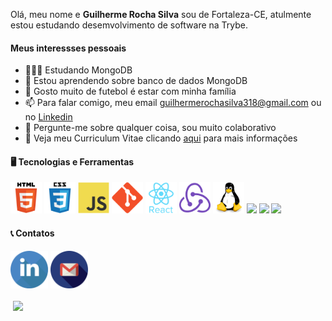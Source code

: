 <p>Olá, meu nome e <b>Guilherme Rocha Silva</b> sou de Fortaleza-CE, atulmente estou estudando desemvolvimento de software na Trybe.</p>

<div>
  <h4>Meus interessses pessoais</h4>
  <ul>
    <li>👨🏽‍💻 Estudando MongoDB</li>
    <li>🌱 Estou aprendendo sobre banco de dados MongoDB</li>
    <li>🤔 Gosto muito de futebol é estar com minha família</li>
    <li>📫 Para falar comigo, meu email <a href="https://mail.google.com/mail/u/0/#inbox?compose=CllgCJZbjGbwzzGtRZJHFqmkgxZrnRGxvBlfphXfWvQGPmWPCrGRthcFnpptfLZsMfmJqdRWGCg" target="_blank">guilhermerochasilva318@gmail.com</a> ou no <a href="https://www.linkedin.com/in/guilhermerocha318/" target="_blank">Linkedin</a></li>
    <li>💬 Pergunte-me sobre qualquer coisa, sou muito colaborativo</li>
    <li>📖 Veja meu Curriculum Vitae clicando <a href=''>aqui</a> para mais informações</li>
  </ul>
</div>

<h4>🖥️ Tecnologias e Ferramentas</h4>

<div>
  <img src="https://raw.githubusercontent.com/devicons/devicon/master/icons/html5/html5-original-wordmark.svg" alt="HTML" width="50px"/>
  <img src="https://raw.githubusercontent.com/devicons/devicon/master/icons/css3/css3-original-wordmark.svg" alt="CSS" width="50px"/>
  <img src="https://raw.githubusercontent.com/devicons/devicon/master/icons/javascript/javascript-original.svg" alt="JavaSript" width="50px"/>
  <img src='https://raw.githubusercontent.com/devicons/devicon/master/icons/git/git-original.svg' alt='git' width='50px'/>
  <img src='https://raw.githubusercontent.com/devicons/devicon/master/icons/react/react-original-wordmark.svg' width='50px'/>
  <img src='https://raw.githubusercontent.com/devicons/devicon/master/icons/redux/redux-original.svg' width='50px'>
  <img src='https://raw.githubusercontent.com/devicons/devicon/master/icons/linux/linux-original.svg' width='50px'/>
  <img src='https://img.icons8.com/color/344/typescript.png' width='50px'/>
  <img src='https://www.mysql.com/common/logos/logo-mysql-170x115.png' width='50px'/>
  <img src='https://img.icons8.com/color/344/nodejs.png' width='50px'/>
<div>


<h4>📞 Contatos</h4>
  
<div>
  <a href="https://www.linkedin.com/in/guilherme-rocha-ba705421a/" target="_blank" width='100px'><img src="https://github.com/GabrielCoruja/GabrielCoruja/raw/master/images/linkedin.png" target="_blank" width='60px'></a>
  <a href="https://mail.google.com/mail/u/0/#inbox?compose=CllgCJZbjGbwzzGtRZJHFqmkgxZrnRGxvBlfphXfWvQGPmWPCrGRthcFnpptfLZsMfmJqdRWGCg"><img src="https://github.com/GabrielCoruja/GabrielCoruja/raw/master/images/gmail.png" target="_blank" width='60px'></a>
</div>

<br>
  
<div>
  <img src="https://github-readme-stats.vercel.app/api?username=Guilhermerocha1&show_icons=true&theme=dracula" alt="" height="150em" />
  <img src="https://github-readme-stats.vercel.app/api/top-langs/?username=Guilhermerocha1&layout=compact&langs_count=7&theme=dracula" height="150em"/>
</div>
